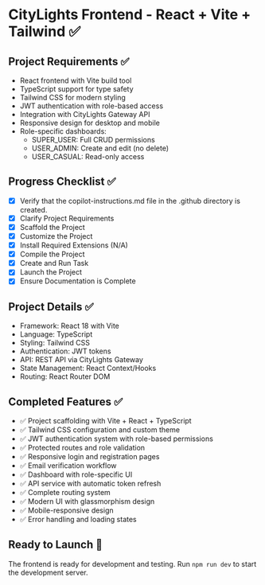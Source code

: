 # CityLights Frontend - React + Vite + Tailwind ✅

## Project Requirements ✅
- React frontend with Vite build tool
- TypeScript support for type safety
- Tailwind CSS for modern styling
- JWT authentication with role-based access
- Integration with CityLights Gateway API
- Responsive design for desktop and mobile
- Role-specific dashboards:
  - SUPER_USER: Full CRUD permissions
  - USER_ADMIN: Create and edit (no delete)
  - USER_CASUAL: Read-only access

## Progress Checklist ✅

- [x] Verify that the copilot-instructions.md file in the .github directory is created.
- [x] Clarify Project Requirements
- [x] Scaffold the Project
- [x] Customize the Project
- [x] Install Required Extensions (N/A)
- [x] Compile the Project
- [x] Create and Run Task
- [x] Launch the Project
- [x] Ensure Documentation is Complete

## Project Details ✅
- Framework: React 18 with Vite
- Language: TypeScript
- Styling: Tailwind CSS
- Authentication: JWT tokens
- API: REST API via CityLights Gateway
- State Management: React Context/Hooks
- Routing: React Router DOM

## Completed Features ✅
- ✅ Project scaffolding with Vite + React + TypeScript
- ✅ Tailwind CSS configuration and custom theme
- ✅ JWT authentication system with role-based permissions
- ✅ Protected routes and role validation
- ✅ Responsive login and registration pages
- ✅ Email verification workflow
- ✅ Dashboard with role-specific UI
- ✅ API service with automatic token refresh
- ✅ Complete routing system
- ✅ Modern UI with glassmorphism design
- ✅ Mobile-responsive design
- ✅ Error handling and loading states

## Ready to Launch 🚀
The frontend is ready for development and testing. Run `npm run dev` to start the development server.